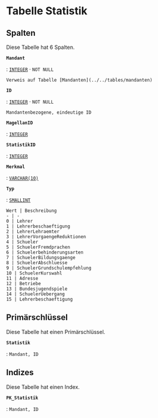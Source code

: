 # Tabelle **Statistik**

## Spalten

Diese Tabelle hat 6 Spalten.

**`Mandant`**

:   [`INTEGER`](https://firebirdsql.org/file/documentation/html/en/refdocs/fblangref40/firebird-40-language-reference.html#fblangref40-datatypes-inttypes) · `NOT NULL`

    Verweis auf Tabelle [Mandanten](../../tables/mandanten)

**`ID`**

:   [`INTEGER`](https://firebirdsql.org/file/documentation/html/en/refdocs/fblangref40/firebird-40-language-reference.html#fblangref40-datatypes-inttypes) · `NOT NULL`

    Mandantenbezogene, eindeutige ID

**`MagellanID`**

:   [`INTEGER`](https://firebirdsql.org/file/documentation/html/en/refdocs/fblangref40/firebird-40-language-reference.html#fblangref40-datatypes-inttypes)

**`StatistikID`**

:   [`INTEGER`](https://firebirdsql.org/file/documentation/html/en/refdocs/fblangref40/firebird-40-language-reference.html#fblangref40-datatypes-inttypes)

**`Merkmal`**

:   [`VARCHAR(10)`](https://firebirdsql.org/file/documentation/html/en/refdocs/fblangref40/firebird-40-language-reference.html#fblangref40-datatypes-chartypes)

**`Typ`**

:   [`SMALLINT`](https://firebirdsql.org/file/documentation/html/en/refdocs/fblangref40/firebird-40-language-reference.html#fblangref40-datatypes-inttypes)

    Wert | Beschreibung
    - | -
    0 | Lehrer
    1 | Lehrerbeschaeftigung
    2 | LehrerLehraemter
    3 | LehrerVorgaengeReduktionen
    4 | Schueler
    5 | SchuelerFremdprachen
    6 | Schuelerbehinderungsarten
    7 | SchuelerBildungsgaenge
    8 | SchuelerAbschluesse
    9 | SchuelerGrundschulempfehlung
    10 | SchuelerKurswahl
    11 | Adresse
    12 | Betriebe
    13 | Bundesjugendspiele
    14 | SchuelerUebergang
    15 | Lehrerbeschaeftigung

## Primärschlüssel

Diese Tabelle hat einen Primärschlüssel.

**`Statistik`**

:   `Mandant, ID`

## Indizes

Diese Tabelle hat einen Index.

**`PK_Statistik`**

:   `Mandant, ID`
